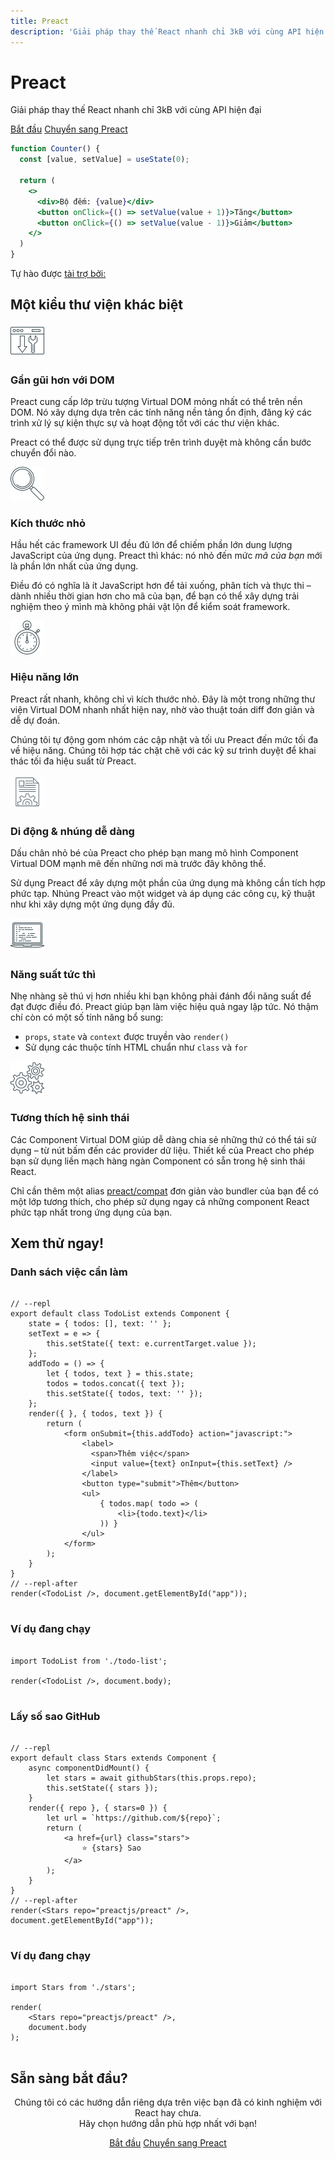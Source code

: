 ```yaml
---
title: Preact
description: 'Giải pháp thay thế React nhanh chỉ 3kB với cùng API hiện đại.'
---
```


<jumbotron>
    <h1>
        <logo height="1.5em" title="Preact" text="true" inverted="true">Preact</logo>
    </h1>
    <p class="tagline">Giải pháp thay thế React nhanh chỉ 3kB với cùng API hiện đại</p>
    <p class="intro-buttons">
        <a href="/guide/v10/getting-started" class="btn primary">Bắt đầu</a>
        <a href="/guide/v10/switching-to-preact" class="btn secondary">Chuyển sang Preact</a>
    </p>
</jumbotron>

```jsx
function Counter() {
  const [value, setValue] = useState(0);

  return (
    <>
      <div>Bộ đếm: {value}</div>
      <button onClick={() => setValue(value + 1)}>Tăng</button>
      <button onClick={() => setValue(value - 1)}>Giảm</button>
    </>
  )
}
```

<section class="sponsors">
  <p>Tự hào được <a href="https://opencollective.com/preact">tài trợ bởi:</a></p>
  <sponsors></sponsors>
</section>

<section class="home-top">
    <h2>Một kiểu thư viện khác biệt</h2>
</section>

<section class="home-section">
  <img src="/home/metal.svg" alt="kim loại" loading="lazy" decoding="async" width="54" height="54">

  <div>
    <h3>Gần gũi hơn với DOM</h3>
    <p>
      Preact cung cấp lớp trừu tượng Virtual DOM mỏng nhất có thể trên nền DOM.
      Nó xây dựng dựa trên các tính năng nền tảng ổn định, đăng ký các trình xử lý sự kiện thực sự và hoạt động tốt với các thư viện khác.
    </p>
    <p>
      Preact có thể được sử dụng trực tiếp trên trình duyệt mà không cần bước chuyển đổi nào.
    </p>
  </div>
</section>

<section class="home-section">
  <img src="/home/size.svg" alt="kích thước" loading="lazy" decoding="async" width="54" height="54">

  <div>
    <h3>Kích thước nhỏ</h3>
    <p>
      Hầu hết các framework UI đều đủ lớn để chiếm phần lớn dung lượng JavaScript của ứng dụng.
      Preact thì khác: nó nhỏ đến mức <em>mã của bạn</em> mới là phần lớn nhất của ứng dụng.
    </p>
    <p>
      Điều đó có nghĩa là ít JavaScript hơn để tải xuống, phân tích và thực thi – dành nhiều thời gian hơn cho mã của bạn, để bạn có thể xây dựng trải nghiệm theo ý mình mà không phải vật lộn để kiểm soát framework.
    </p>
  </div>
</section>

<section class="home-section">
  <img src="/home/performance.svg" alt="hiệu năng" loading="lazy" decoding="async" width="54" height="54">

  <div>
    <h3>Hiệu năng lớn</h3>
    <p>
      Preact rất nhanh, không chỉ vì kích thước nhỏ. Đây là một trong những thư viện Virtual DOM nhanh nhất hiện nay, nhờ vào thuật toán diff đơn giản và dễ dự đoán.
    </p>
    <p>
      Chúng tôi tự động gom nhóm các cập nhật và tối ưu Preact đến mức tối đa về hiệu năng. Chúng tôi hợp tác chặt chẽ với các kỹ sư trình duyệt để khai thác tối đa hiệu suất từ Preact.
    </p>
  </div>
</section>

<section class="home-section">
  <img src="/home/portable.svg" alt="di động" loading="lazy" decoding="async" width="54" height="54">

  <div>
    <h3>Di động &amp; nhúng dễ dàng</h3>
    <p>
      Dấu chân nhỏ bé của Preact cho phép bạn mang mô hình Component Virtual DOM mạnh mẽ đến những nơi mà trước đây không thể.
    </p>
    <p>
      Sử dụng Preact để xây dựng một phần của ứng dụng mà không cần tích hợp phức tạp. Nhúng Preact vào một widget và áp dụng các công cụ, kỹ thuật như khi xây dựng một ứng dụng đầy đủ.
    </p>
  </div>
</section>

<section class="home-section">
  <img src="/home/productive.svg" alt="năng suất" loading="lazy" decoding="async" width="54" height="54">

  <div>
    <h3>Năng suất tức thì</h3>
    <p>
      Nhẹ nhàng sẽ thú vị hơn nhiều khi bạn không phải đánh đổi năng suất để đạt được điều đó. Preact giúp bạn làm việc hiệu quả ngay lập tức. Nó thậm chí còn có một số tính năng bổ sung:
    </p>
    <ul>
      <li><code>props</code>, <code>state</code> và <code>context</code> được truyền vào <code>render()</code></li>
      <li>Sử dụng các thuộc tính HTML chuẩn như <code>class</code> và <code>for</code></li>
    </ul>
  </div>
</section>

<section class="home-section">
  <img src="/home/compatible.svg" alt="tương thích" loading="lazy" decoding="async" width="54" height="54">

  <div>
    <h3>Tương thích hệ sinh thái</h3>
    <p>
      Các Component Virtual DOM giúp dễ dàng chia sẻ những thứ có thể tái sử dụng – từ nút bấm đến các provider dữ liệu.
      Thiết kế của Preact cho phép bạn sử dụng liền mạch hàng ngàn Component có sẵn trong hệ sinh thái React.
    </p>
    <p>
      Chỉ cần thêm một alias <a href="/guide/v10/switching-to-preact#how-to-alias-preact-compat">preact/compat</a> đơn giản vào bundler của bạn để có một lớp tương thích,
      cho phép sử dụng ngay cả những component React phức tạp nhất trong ứng dụng của bạn.
    </p>
  </div>
</section>

<section class="home-top">
    <h2>Xem thử ngay!</h2>
</section>

<section class="home-split">
    <div>
        <h3>Danh sách việc cần làm</h3>
        <pre><code class="language-jsx">
// --repl
export default class TodoList extends Component {
    state = { todos: [], text: '' };
    setText = e =&gt; {
        this.setState({ text: e.currentTarget.value });
    };
    addTodo = () =&gt; {
        let { todos, text } = this.state;
        todos = todos.concat({ text });
        this.setState({ todos, text: '' });
    };
    render({ }, { todos, text }) {
        return (
            &lt;form onSubmit={this.addTodo} action="javascript:"&gt;
                &lt;label&gt;
                  &lt;span&gt;Thêm việc&lt;/span&gt;
                  &lt;input value={text} onInput={this.setText} /&gt;
                &lt;/label&gt;
                &lt;button type="submit"&gt;Thêm&lt;/button&gt;
                &lt;ul&gt;
                    { todos.map( todo =&gt; (
                        &lt;li&gt;{todo.text}&lt;/li&gt;
                    )) }
                &lt;/ul&gt;
            &lt;/form&gt;
        );
    }
}
// --repl-after
render(&lt;TodoList /&gt;, document.getElementById("app"));
        </code></pre>
    </div>
    <div>
        <h3>Ví dụ đang chạy</h3>
        <pre repl="false"><code class="language-jsx">
import TodoList from './todo-list';<br>
render(&lt;TodoList /&gt;, document.body);
        </code></pre>
        <div class="home-demo">
            <todo-list></todo-list>
        </div>
    </div>
</section>

<section class="home-split">
    <div>
        <h3>Lấy số sao GitHub</h3>
        <pre><code class="language-jsx">
// --repl
export default class Stars extends Component {
    async componentDidMount() {
        let stars = await githubStars(this.props.repo);
        this.setState({ stars });
    }
    render({ repo }, { stars=0 }) {
        let url = `https://github.com/${repo}`;
        return (
            &lt;a href={url} class="stars"&gt;
                ⭐️ {stars} Sao
            &lt;/a&gt;
        );
    }
}
// --repl-after
render(&lt;Stars repo="preactjs/preact" /&gt;, document.getElementById("app"));
        </code></pre>
    </div>
    <div>
        <h3>Ví dụ đang chạy</h3>
        <pre repl="false"><code class="language-jsx">
import Stars from './stars';<br>
render(
    &lt;Stars repo="preactjs/preact" /&gt;,
    document.body
);
        </code></pre>
        <div class="home-demo">
            <github-stars simple="true" user="preactjs" repo="preact"></github-stars>
        </div>
    </div>
</section>

<section class="home-top">
    <h2>Sẵn sàng bắt đầu?</h2>
</section>

<section style="text-align:center;">
    <p>
        Chúng tôi có các hướng dẫn riêng dựa trên việc bạn đã có kinh nghiệm với React hay chưa.
        <br>
        Hãy chọn hướng dẫn phù hợp nhất với bạn!
    </p>
    <p>
        <a href="/guide/v10/getting-started" class="btn primary">Bắt đầu</a>
        <a href="/guide/v10/switching-to-preact" class="btn secondary">Chuyển sang Preact</a>
    </p>
</section>
